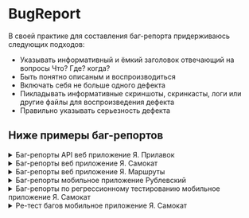 # BugReport
В своей практике для составления баг-репорта придерживаюсь следующих подходов:
- Указывать информативный и ёмкий заголовок отвечающий на вопросы Что? Где? когда? 
- Быть понятно описаным и воспроизводиться
- Включать себя не больше одного дефекта
- Пикладывать информативные скриншоты, скринкасты, логи или другие файлы для воспроизведения дефекта
- Правильно указывать серьезность дефекта   

## Ниже примеры баг-репортов 
<details>
<summary>Баг-репорты API веб приложение Я. Прилавок</summary>
  
![imageup.ru](https://imageup.ru/img266/4581118/bag-report-api-ia-samokat.png)
![imageup.ru](https://imageup.ru/img104/4581123/bag-report-api-prilozhenie-ia-samokat.png)

</details>

<details>
<summary>Баг-репорты веб приложение Я. Самокат</summary>
  
![imageup.ru](https://imageup.ru/img233/4623494/snimok-ekrana-2023-11-15-115258.png)
![imageup.ru](https://imageup.ru/img257/4581165/bag-report-prilozhenie-iandeks-samokat.png)
</details>

<details>
<summary>Баг-репорты веб приложение Я. Маршруты</summary>

![imageup.ru](https://imageup.ru/img92/4581176/bag-report-iandeks-marshruty.jpg)
[![imageup.ru](https://imageup.ru/img62/4582420/nekorrektno-otobrazhaetsia-nazvanie-transporta.jpg)
</details>

<details>
<summary>Баг-репорты мобильное приложение Рублевский</summary>

![imageup.ru](https://imageup.ru/img1/4581188/bag-reporty-mob-prilozhenie-rublevskii.jpg)
</details>

<details>
<summary>Баг-репорты по регрессионному тестированию мобильное приложение Я. Самокат</summary>

![imageup.ru](https://imageup.ru/img184/4581185/bag-report-regress.png)
![imageup.ru](https://imageup.ru/img190/4581192/bag-report-po-regressionnomu-testirovaniiu.png)
![imageup.ru](https://imageup.ru/img8/4581194/bag-report-po-regressionnomu-testirovaniiu1.png)
</details>

<details>
<summary>Ре-тест багов мобильное приложение Я. Самокат</summary>

![imageup.ru](https://imageup.ru/img179/4581207/re-test-ispravlen.png)
![imageup.ru](https://imageup.ru/img188/4581208/re-test.png)
</details>


